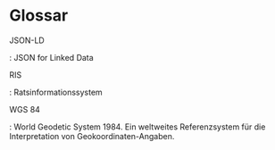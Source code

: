 Glossar
=======

JSON-LD

:   JSON for Linked Data

RIS

:   Ratsinformationssystem


WGS 84

:   World Geodetic System 1984. Ein weltweites Referenzsystem für die Interpretation von Geokoordinaten-Angaben.
